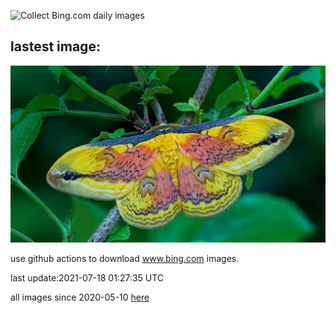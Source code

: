 ![Collect Bing.com daily images](https://github.com/counter2015/bing-daily-images/workflows/Collect%20Bing.com%20daily%20images/badge.svg)
## lastest image:
![](images/LoepaOberthuri.jpg)

use github actions to download www.bing.com images.

last update:2021-07-18 01:27:35 UTC

all images since 2020-05-10 [here](https://github.com/counter2015/bing-daily-images/tree/master/images) 
